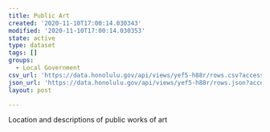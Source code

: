 ```yaml
---
title: Public Art
created: '2020-11-10T17:00:14.030343'
modified: '2020-11-10T17:00:14.030353'
state: active
type: dataset
tags: []
groups:
  - Local Government
csv_url: 'https://data.honolulu.gov/api/views/yef5-h88r/rows.csv?accessType=DOWNLOAD'
json_url: 'https://data.honolulu.gov/api/views/yef5-h88r/rows.json?accessType=DOWNLOAD'
layout: post

---
```

Location and descriptions of public works of art

